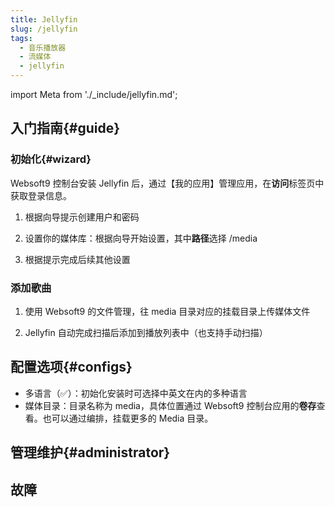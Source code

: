 ```yaml
---
title: Jellyfin
slug: /jellyfin
tags:
  - 音乐播放器
  - 流媒体
  - jellyfin
---
```


import Meta from './_include/jellyfin.md';

<Meta name="meta" />

## 入门指南{#guide}

### 初始化{#wizard}

Websoft9 控制台安装 Jellyfin 后，通过【我的应用】管理应用，在**访问**标签页中获取登录信息。  

1. 根据向导提示创建用户和密码

2. 设置你的媒体库：根据向导开始设置，其中**路径**选择 /media

3. 根据提示完成后续其他设置

### 添加歌曲

1. 使用 Websoft9 的文件管理，往 media 目录对应的挂载目录上传媒体文件

2. Jellyfin 自动完成扫描后添加到播放列表中（也支持手动扫描）

## 配置选项{#configs}

- 多语言（✅）：初始化安装时可选择中英文在内的多种语言
- 媒体目录：目录名称为 media，具体位置通过 Websoft9 控制台应用的**卷存**查看。也可以通过编排，挂载更多的 Media 目录。  

## 管理维护{#administrator}

## 故障
